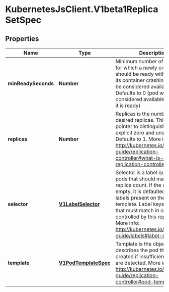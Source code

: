 # KubernetesJsClient.V1beta1ReplicaSetSpec

## Properties
Name | Type | Description | Notes
------------ | ------------- | ------------- | -------------
**minReadySeconds** | **Number** | Minimum number of seconds for which a newly created pod should be ready without any of its container crashing, for it to be considered available. Defaults to 0 (pod will be considered available as soon as it is ready) | [optional] 
**replicas** | **Number** | Replicas is the number of desired replicas. This is a pointer to distinguish between explicit zero and unspecified. Defaults to 1. More info: http://kubernetes.io/docs/user-guide/replication-controller#what-is-a-replication-controller | [optional] 
**selector** | [**V1LabelSelector**](V1LabelSelector.md) | Selector is a label query over pods that should match the replica count. If the selector is empty, it is defaulted to the labels present on the pod template. Label keys and values that must match in order to be controlled by this replica set. More info: http://kubernetes.io/docs/user-guide/labels#label-selectors | [optional] 
**template** | [**V1PodTemplateSpec**](V1PodTemplateSpec.md) | Template is the object that describes the pod that will be created if insufficient replicas are detected. More info: http://kubernetes.io/docs/user-guide/replication-controller#pod-template | [optional] 


